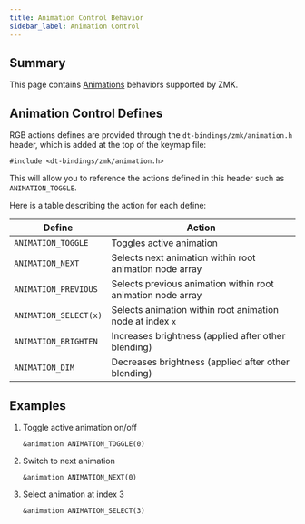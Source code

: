 ```yaml
---
title: Animation Control Behavior
sidebar_label: Animation Control
---
```


## Summary

This page contains [Animations](../features/animations.md) behaviors supported by ZMK.

## Animation Control Defines

RGB actions defines are provided through the `dt-bindings/zmk/animation.h` header,
which is added at the top of the keymap file:

```
#include <dt-bindings/zmk/animation.h>
```

This will allow you to reference the actions defined in this header such as
`ANIMATION_TOGGLE`.

Here is a table describing the action for each define:

| Define                               | Action                                                        |
| ------------------------------------ | ------------------------------------------------------------- |
| `ANIMATION_TOGGLE`                   | Toggles active animation                                      |
| `ANIMATION_NEXT`                     | Selects next animation within root animation node array       |
| `ANIMATION_PREVIOUS`                 | Selects previous animation within root animation node array   |
| `ANIMATION_SELECT(x)`                | Selects animation within root animation node at index `x`     |
| `ANIMATION_BRIGHTEN`                 | Increases brightness (applied after other blending)           |
| `ANIMATION_DIM`                      | Decreases brightness (applied after other blending)           |

## Examples

1. Toggle active animation on/off

   ```
   &animation ANIMATION_TOGGLE(0)
   ```

2. Switch to next animation

   ```
   &animation ANIMATION_NEXT(0)
   ```

3. Select animation at index 3

   ```
   &animation ANIMATION_SELECT(3)
   ```

